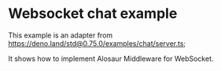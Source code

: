 # Websocket chat example

This example is an adapter from https://deno.land/std@0.75.0/examples/chat/server.ts;

It shows how to implement Alosaur Middleware for WebSocket.
